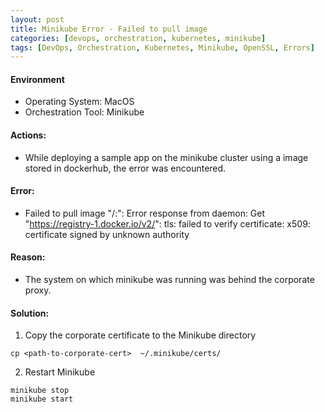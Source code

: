```yaml
---
layout: post
title: Minikube Error - Failed to pull image 
categories: [devops, orchestration, kubernetes, minikube]
tags: [DevOps, Orchestration, Kubernetes, Minikube, OpenSSL, Errors]
---
```


#### Environment
- Operating System: MacOS
- Orchestration Tool: Minikube


#### Actions:
- While deploying a sample app on the minikube cluster using a image stored in dockerhub, the error was encountered.


#### Error: 
- Failed to pull image "<dockerhub-username>/<repository>:<tag>": Error response from daemon: Get "https://registry-1.docker.io/v2/": tls: failed to verify certificate: x509: certificate signed by unknown authority


#### Reason:
- The system on which minikube was running was behind the corporate proxy.


#### Solution:

1. Copy the corporate certificate to the Minikube directory
```
cp <path-to-corporate-cert>  ~/.minikube/certs/
```

2. Restart Minikube
```
minikube stop
minikube start
```

